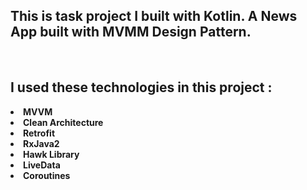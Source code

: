 ## This is task project I built with Kotlin. A News App built with MVMM Design Pattern.

<br>


## I used these technologies in this project :


**<li> MVVM**
**<li> Clean Architecture**
**<li> Retrofit**
**<li> RxJava2**
**<li> Hawk Library**
**<li> LiveData**
**<li> Coroutines**

  



<br>
<br>
<br>
